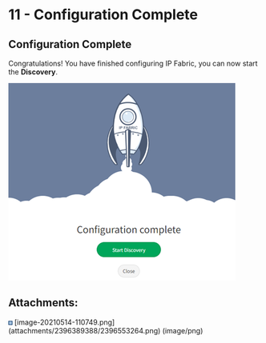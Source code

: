 # 11 - Configuration Complete

## Configuration Complete

Congratulations! You have finished configuring IP Fabric, you can now
start the **Discovery**.

<img src="attachments/2396389388/2396553264.png" class="image-center" loading="lazy" data-image-src="attachments/2396389388/2396553264.png" data-height="395" data-width="453" data-unresolved-comment-count="0" data-linked-resource-id="2396553264" data-linked-resource-version="1" data-linked-resource-type="attachment" data-linked-resource-default-alias="image-20210514-110749.png" data-base-url="https://ipfabric.atlassian.net/wiki" data-linked-resource-content-type="image/png" data-linked-resource-container-id="2396389388" data-linked-resource-container-version="1" data-media-id="778c0c19-f1dd-44fe-b478-c2b68e0ac881" data-media-type="file" />

<div class="pageSectionHeader">

## Attachments:

</div>

<div class="greybox" align="left">

<img src="images/icons/bullet_blue.gif" width="8" height="8" />
[image-20210514-110749.png](attachments/2396389388/2396553264.png)
(image/png)  

</div>
